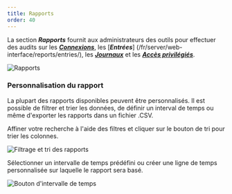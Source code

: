 ```yaml
---
title: Rapports
order: 40
---
```

La section ***Rapports*** fournit aux administrateurs des outils pour effectuer des audits sur les  [***Connexions***](/fr/server/web-interface/reports/login/), les [***Entrées***] (/fr/server/web-interface/reports/entries/), les [***Journaux***](/fr/server/web-interface/reports/logs/) et les [***Accès privilégiés***](/fr//server/web-interface/reports/modules/).  

![Rapports](https://webdevolutions.azureedge.net/docs/fr/server/ServerOp8027.png) 

### Personnalisation du rapport 

La plupart des rapports disponibles peuvent être personnalisés. Il est possible de filtrer et trier les données, de définir un interval de temps ou même d'exporter les rapports dans un fichier .CSV.  

Affiner votre recherche à l'aide des filtres et cliquer sur le bouton de tri pour trier les colonnes.  

![Filtrage et tri des rapports](https://webdevolutions.azureedge.net/docs/fr/server/ServerOp8028.png) 

Sélectionner un intervalle de temps prédéfini ou créer une ligne de temps personnalisée sur laquelle le rapport sera basé. 

![Bouton d'intervalle de temps](https://webdevolutions.azureedge.net/docs/fr/server/clip10367.png) 


